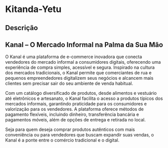 # Kitanda-Yetu

## Descrição

## Kanal – O Mercado Informal na Palma da Sua Mão

O Kanal é uma plataforma de e-commerce inovadora que conecta vendedores do mercado informal a consumidores digitais, oferecendo uma experiência de compra simples, acessível e segura. Inspirado na cultura dos mercados tradicionais, o Kanal permite que comerciantes de rua e pequenos empreendedores digitalizem seus negócios e alcancem mais clientes sem precisar sair do seu ambiente de venda habitual.

Com um catálogo diversificado de produtos, desde alimentos e vestuário até eletrônicos e artesanato, o Kanal facilita o acesso a produtos típicos dos mercados informais, garantindo praticidade para os consumidores e valorização para os vendedores. A plataforma oferece métodos de pagamento flexíveis, incluindo dinheiro, transferência bancária e pagamentos móveis, além de opções de entrega e retirada no local.

Seja para quem deseja comprar produtos autênticos com mais conveniência ou para vendedores que buscam expandir suas vendas, o Kanal é a ponte entre o comércio tradicional e o digital.
